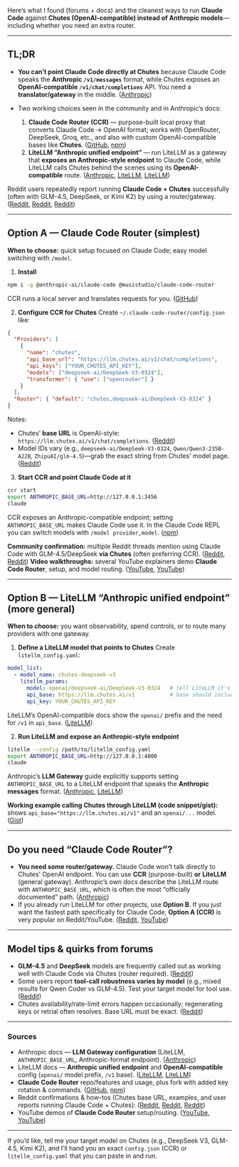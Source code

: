 Here’s what I found (forums + docs) and the cleanest ways to run **Claude Code** against **Chutes (OpenAI-compatible) instead of Anthropic models**—including whether you need an extra router.

---

## TL;DR

* **You can’t point Claude Code directly at Chutes** because Claude Code speaks the **Anthropic `/v1/messages`** format, while Chutes exposes an **OpenAI-compatible `/v1/chat/completions`** API. You need a **translator/gateway** in the middle. ([Anthropic][1])
* Two working choices seen in the community and in Anthropic’s docs:

  1. **Claude Code Router (CCR)** — purpose-built local proxy that converts Claude Code → OpenAI format; works with OpenRouter, DeepSeek, Groq, etc., and also with custom OpenAI-compatible bases like **Chutes**. ([GitHub][2], [npm][3])
  2. **LiteLLM “Anthropic unified endpoint”** — run LiteLLM as a gateway that **exposes an Anthropic-style endpoint** to Claude Code, while LiteLLM calls Chutes behind the scenes using its **OpenAI-compatible** route. ([Anthropic][1], [LiteLLM][4], [LiteLLM][5])

Reddit users repeatedly report running **Claude Code + Chutes** successfully (often with GLM-4.5, DeepSeek, or Kimi K2) by using a router/gateway. ([Reddit][6], [Reddit][7], [Reddit][8])

---

## Option A — Claude Code Router (simplest)

**When to choose:** quick setup focused on Claude Code; easy model switching with `/model`.

1. **Install**

```bash
npm i -g @anthropic-ai/claude-code @musistudio/claude-code-router
```

CCR runs a local server and translates requests for you. ([GitHub][2])

2. **Configure CCR for Chutes**
   Create `~/.claude-code-router/config.json` like:

```json
{
  "Providers": [
    {
      "name": "chutes",
      "api_base_url": "https://llm.chutes.ai/v1/chat/completions",
      "api_keys": ["YOUR_CHUTES_API_KEY"],
      "models": ["deepseek-ai/DeepSeek-V3-0324"],
      "transformer": { "use": ["openrouter"] }
    }
  ],
  "Router": { "default": "chutes,deepseek-ai/DeepSeek-V3-0324" }
}
```

Notes:

* Chutes’ **base URL** is OpenAI-style: `https://llm.chutes.ai/v1/chat/completions`. ([Reddit][9])
* Model IDs vary (e.g., `deepseek-ai/DeepSeek-V3-0324`, `Qwen/Qwen3-235B-A22B`, `ZhipuAI/glm-4.5`)—grab the exact string from Chutes’ model page. ([Reddit][9])

3. **Start CCR and point Claude Code at it**

```bash
ccr start
export ANTHROPIC_BASE_URL=http://127.0.0.1:3456
claude
```

CCR exposes an Anthropic-compatible endpoint; setting `ANTHROPIC_BASE_URL` makes Claude Code use it. In the Claude Code REPL you can switch models with `/model provider,model`. ([npm][3])

**Community confirmation:** multiple Reddit threads mention using Claude Code with GLM-4.5/DeepSeek **via Chutes** (often preferring CCR). ([Reddit][6], [Reddit][7])
**Video walkthroughs:** several YouTube explainers demo **Claude Code Router**, setup, and model routing. ([YouTube][10], [YouTube][11])

---

## Option B — LiteLLM “Anthropic unified endpoint” (more general)

**When to choose:** you want observability, spend controls, or to route many providers with one gateway.

1. **Define a LiteLLM model that points to Chutes**
   Create `litellm_config.yaml`:

```yaml
model_list:
  - model_name: chutes-deepseek-v3
    litellm_params:
      model: openai/deepseek-ai/DeepSeek-V3-0324   # tell LiteLLM it's OpenAI-compatible
      api_base: https://llm.chutes.ai/v1           # base should include /v1
      api_key: YOUR_CHUTES_API_KEY
```

LiteLLM’s OpenAI-compatible docs show the `openai/` prefix and the need for `/v1` in `api_base`. ([LiteLLM][5])

2. **Run LiteLLM and expose an Anthropic-style endpoint**

```bash
litellm --config /path/to/litellm_config.yaml
export ANTHROPIC_BASE_URL=http://127.0.0.1:4000
claude
```

Anthropic’s **LLM Gateway** guide explicitly supports setting `ANTHROPIC_BASE_URL` to a LiteLLM endpoint that speaks the **Anthropic messages** format. ([Anthropic][1], [LiteLLM][4])

**Working example calling Chutes through LiteLLM (code snippet/gist):** shows `api_base="https://llm.chutes.ai/v1"` and an `openai/...` model. ([Gist][12])

---

## Do you need “Claude Code Router”?

* **You need some router/gateway.** Claude Code won’t talk directly to Chutes’ OpenAI endpoint. You can use **CCR** (purpose-built) **or** **LiteLLM** (general gateway). Anthropic’s own docs describe the LiteLLM route with `ANTHROPIC_BASE_URL`, which is often the most “officially documented” path. ([Anthropic][1])
* If you already run LiteLLM for other projects, use **Option B**. If you just want the fastest path specifically for Claude Code, **Option A (CCR)** is very popular on Reddit/YouTube. ([Reddit][7], [YouTube][10])

---

## Model tips & quirks from forums

* **GLM-4.5** and **DeepSeek** models are frequently called out as working well with Claude Code via Chutes (router required). ([Reddit][6])
* Some users report **tool-call robustness varies by model** (e.g., mixed results for Qwen Coder vs GLM-4.5). Test your target model for tool use. ([Reddit][13])
* Chutes availability/rate-limit errors happen occasionally; regenerating keys or retrial often resolves. Base URL must be exact. ([Reddit][9])

---

### Sources

* Anthropic docs — **LLM Gateway configuration** (LiteLLM, `ANTHROPIC_BASE_URL`, Anthropic-format endpoint). ([Anthropic][1])
* LiteLLM docs — **Anthropic unified endpoint** and **OpenAI-compatible** config (`openai/` model prefix, `/v1` base). ([LiteLLM][4], [LiteLLM][5])
* **Claude Code Router** repo/features and usage, plus fork with added key rotation & commands. ([GitHub][2], [npm][3])
* Reddit confirmations & how-tos (Chutes base URL, examples, and user reports running Claude Code + Chutes): ([Reddit][9], [Reddit][6], [Reddit][7])
* YouTube demos of **Claude Code Router** setup/routing. ([YouTube][10], [YouTube][11])

---

If you’d like, tell me your target model on Chutes (e.g., DeepSeek V3, GLM-4.5, Kimi K2), and I’ll hand you an exact `config.json` (CCR) or `litellm_config.yaml` that you can paste in and run.

[1]: https://docs.anthropic.com/en/docs/claude-code/llm-gateway "LLM gateway configuration - Anthropic"
[2]: https://github.com/musistudio/claude-code-router "GitHub - musistudio/claude-code-router: Use Claude Code as the foundation for coding infrastructure, allowing you to decide how to interact with the model while enjoying updates from Anthropic."
[3]: https://www.npmjs.com/package/%40tellerlin/claude-code-router?activeTab=code "@tellerlin/claude-code-router - npm"
[4]: https://docs.litellm.ai/docs/anthropic_unified?utm_source=chatgpt.com "v1/messages"
[5]: https://docs.litellm.ai/docs/providers/openai_compatible?utm_source=chatgpt.com "OpenAI-Compatible Endpoints"
[6]: https://www.reddit.com/r/ChatGPTCoding/comments/1mcgm9s/psa_zaiglm45_is_absolutely_crushing_it_for_coding/?utm_source=chatgpt.com "zai/glm-4.5 is absolutely crushing it for coding - way better ..."
[7]: https://www.reddit.com/r/LocalLLaMA/comments/1mchsyd/tutorial_use_glm_45_or_any_llm_with_claude_code/?utm_source=chatgpt.com "[tutorial] Use GLM 4.5 (or any LLM) with Claude Code"
[8]: https://www.reddit.com/r/ClaudeAI/comments/1m3nyrn/who_is_using_claude_code_with_kimi_k2_thoughts/?utm_source=chatgpt.com "Who is using Claude Code with kimi k2? Thoughts? Tips?"
[9]: https://www.reddit.com/r/JanitorAI_Official/comments/1ju5vih/visual_guide_for_deepseek_users_via_chutesai_full/ "Visual Guide for DeepSeek Users (via Chutes.ai) – Full Credit to u/r3dux1337! : r/JanitorAI_Official"
[10]: https://www.youtube.com/watch?pp=0gcJCfwAo7VqN5tD&v=sAuCUAZnXAE&utm_source=chatgpt.com "Claude Code Router + Gemini 2.5 Pro FREE API: RIP Gemini ..."
[11]: https://www.youtube.com/watch?v=df-Fu2n7SLM&utm_source=chatgpt.com "The Claude Code HACK Anthropic Does Not Want You To Use"
[12]: https://gist.github.com/aquan9/58f4a77414a74703157bf79ea1bf009f?utm_source=chatgpt.com "Using litellm with chutes.ai from the bit-tensor chutes subnet."
[13]: https://www.reddit.com/r/LocalLLaMA/comments/1mf8la7/qwen3coder_is_bad_at_tool_call_while_glm45_is/?utm_source=chatgpt.com "Qwen3-Coder is bad at tool call while glm-4.5 is ..."
